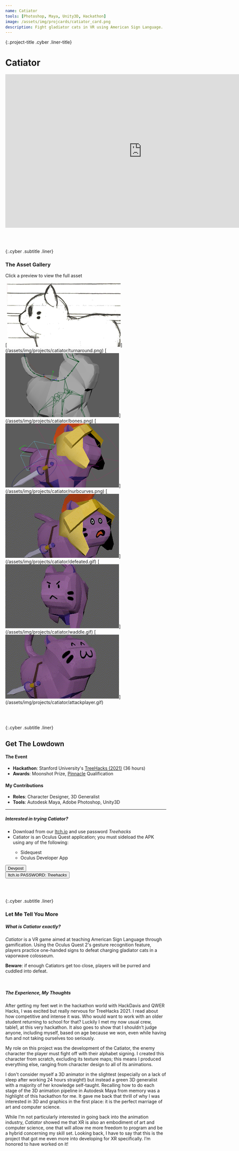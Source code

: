 ```yaml
---
name: Catiator
tools: [Photoshop, Maya, Unity3D, Hackathon]
image: /assets/img/projcards/catiator_card.png
description: Fight gladiator cats in VR using American Sign Language.
---
```


{:.project-title .cyber .liner-title}
# Catiator

<div class="flex-container">
    <div class="flex-child vertical-center m-iframe-container">
        <iframe width="854" height="480" class="pixel-div-enclose" src="https://www.youtube.com/embed/_OPf_EpcgpE" title="YouTube video player" frameborder="0" allow="accelerometer; autoplay; clipboard-write; encrypted-media; gyroscope; picture-in-picture" allowfullscreen></iframe>
    </div>
</div>

<br><br>

{:.cyber .subtitle .liner}
### The Asset Gallery
<div class="pixel-div">
<p class="instruct">
<span class="divider line razor">Click a preview to view the full asset</span>
</p>
<div class="pixel-div-gallery" markdown="1">
[<img src="/assets/img/projects/catiator/crop/turnaround_c.png">](/assets/img/projects/catiator/turnaround.png)
[<img src="/assets/img/projects/catiator/crop/bones_c.png">](/assets/img/projects/catiator/bones.png)
[<img src="/assets/img/projects/catiator/crop/nurbcurves_c.png">](/assets/img/projects/catiator/nurbcurves.png)
[<img src="/assets/img/projects/catiator/crop/defeated_c.gif">](/assets/img/projects/catiator/defeated.gif)
[<img src="/assets/img/projects/catiator/crop/waddle_c.gif">](/assets/img/projects/catiator/waddle.gif)
[<img src="/assets/img/projects/catiator/crop/attackplayer_c.gif">](/assets/img/projects/catiator/attackplayer.gif)
</div>
</div>

<br><br>

{:.cyber .subtitle .liner}
## Get The Lowdown
<div class="pixel-div">
    <h4 class="cyber info-subtitle">The Event</h4>
    <ul>
        <li><strong>Hackathon</strong>: Stanford University's <a href="https://devpost.com/software/catiator">TreeHacks (2021)</a> (36 hours)</li>
        <li><strong>Awards</strong>: Moonshot Prize, <a href="https://pinnacle.us.org/">Pinnacle</a> Qualification</li>
    </ul>
    <h4 class="cyber info-subtitle">My Contributions</h4>
    <ul>
        <li><strong>Roles</strong>: Character Designer, 3D Generalist</li>
        <li><strong>Tools</strong>: Autodesk Maya, Adobe Photoshop, Unity3D</li>
    </ul>
    <hr class="inner-hr">
    <h5 class="cyber info-subtitle">Interested in trying Catiator?</h5>
    <ul>
        <li>Download from our <a href="https://trisol.itch.io/catiators">Itch.io</a> and use password <em>Treehacks</em></li>
        <li>Catiator is an Oculus Quest application; you must sideload the APK using any of the following:</li>
            <ul>
                <li>Sidequest</li>
                <li>Oculus Developer App</li>
            </ul>
    </ul>
</div>

<div class="flex-container">
    <div class="flex-child vertical-center">
        <a class="no-underline" href="https://devpost.com/software/catiator">
            <button class="btn m-btn">
            <span class="btn__content">Devpost</span>
            <span class="btn__glitch"></span>
            </button>
        </a>
    </div>
    <div class="flex-child vertical-center">
        <a class="no-underline" href="https://trisol.itch.io/catiators">
            <button class="btn m-btn">
            <span class="btn__content">Itch.io</span>
            <span class="btn__glitch" style="font-size:1em;text-transform:none">PASSWORD: <em>Treehacks</em></span>
            </button>
        </a>
    </div>
</div>

<br><br>

{:.cyber .subtitle .liner}
### Let Me Tell You More
<div class="pixel-div pixel-div-exp">
    <h5 class="cyber info-subtitle">What is Catiator exactly?</h5>
    <p>
        <em>Catiator</em> is a VR game aimed at teaching American Sign Language through gamification. Using the Oculus Quest 2's gesture recognition feature, players practice one-handed signs to defeat charging gladiator cats in a vaporwave colosseum.
    </p>
    <p>
	<strong>Beware</strong>: if enough Catiators get too close, players will be purred and cuddled into defeat.
    </p>
    <br>
    <h5 class="cyber info-subtitle">The Experience, My Thoughts</h5>
    <p>
        After getting my feet wet in the hackathon world with HackDavis and QWER Hacks, I was excited but really nervous for TreeHacks 2021. I read about how competitive and intense it was. Who would want to work with an older student returning to school for that? Luckily I met my now usual crew, table1, at this very hackathon. It also goes to show that I shouldn’t judge anyone, including myself, based on age because we won, even while having fun and not taking ourselves too seriously.
    </p>
    <p>
        My role on this project was the development of the Catiator, the enemy character the player must fight off with their alphabet signing. I created this character from scratch, excluding its texture maps; this means I produced everything else, ranging from character design to all of its animations.
    </p>
    <p>
        I don't consider myself a 3D animator in the slightest (especially on a lack of sleep after working 24 hours straight!) but instead a green 3D generalist with a majority of her knowledge self-taught. Recalling how to do each stage of the 3D animation pipeline in Autodesk Maya from memory was a highlight of this hackathon for me. It gave me back that thrill of why I was interested in 3D and graphics in the first place: it is the perfect marriage of art and computer science.
    </p>
    <p>
        While I’m not particularly interested in going back into the animation industry, <em>Catiator</em> showed me that XR is also an embodiment of art and computer science, one that will allow me more freedom to program and be a hybrid concerning my skill set. Looking back, I have to say that this is the project that got me even more into developing for XR specifically. I’m honored to have worked on it!
    </p>
    </div>

<br>